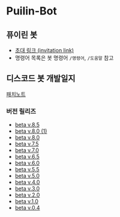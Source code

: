 # Puilin-Bot

## 퓨이린 봇
* [초대 링크 (invitation link)](https://discord.com/api/oauth2/authorize?client_id=692037061414355004&permissions=8&scope=bot)
* 명령어 목록은 봇 명령어 `/명령어`, `/도움말` 참고
## 디스코드 봇 개발일지
[패치노트](https://github.com/Puilin/My-own-code/blob/master/패치노트.md)
### 버전 릴리즈
* [beta v.8.5](https://github.com/Puilin/Puilin-Bot/blob/master/discord%20bot/beta%20v.8.5%20)
* [beta v.8.0 (1)](https://github.com/Puilin/Puilin-Bot/tree/master/discord%20bot/beta%20v.8.0%20(1))
* [beta v.8.0](https://github.com/Puilin/Puilin-Bot/blob/master/discord%20bot/beta%20v.8.0.py)
* [beta v.7.5](https://github.com/Puilin/Puilin-Bot/blob/master/discord%20bot/beta%20v.7.5.py)
* [beta v.7.0](https://github.com/Puilin/Puilin-Bot/blob/master/discord%20bot/beta%20v.7.0.py)
* [beta v.6.5](https://github.com/Puilin/Puilin-Bot/blob/master/discord%20bot/beta%20v.6.5.py)
* [beta v.6.0](https://github.com/Puilin/Puilin-Bot/blob/master/discord%20bot/beta%20v.6.0.py)
* [beta v.5.5](https://github.com/Puilin/Puilin-Bot/blob/master/discord%20bot/beta%20v.5.5.py)
* [beta v.5.0](https://github.com/Puilin/Puilin-Bot/blob/master/discord%20bot/beta%20v.5.0.py)
* [beta v.4.0](https://github.com/Puilin/Puilin-Bot/blob/master/discord%20bot/beta%20v.4.0.py)
* [beta v.3.0](https://github.com/Puilin/Puilin-Bot/blob/master/discord%20bot/beta%20v.3.0.py)
* [beta v.2.0](https://github.com/Puilin/Puilin-Bot/blob/master/discord%20bot/beta%20v.2.0.py)
* [beta v.1.0](https://github.com/Puilin/Puilin-Bot/blob/master/discord%20bot/beta%20v.1.0.py)
* [beta v.0.4](https://github.com/Puilin/Puilin-Bot/blob/master/discord%20bot/beta%20v.0.4.py)
